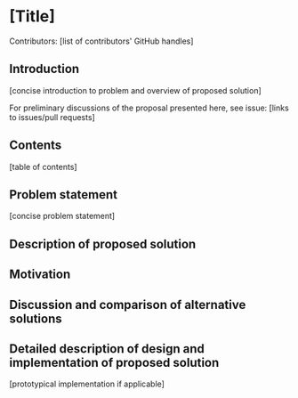 # [Title]

Contributors: [list of contributors' GitHub handles]

## Introduction

[concise introduction to problem and overview of proposed solution]

For preliminary discussions of the proposal presented here, see issue: [links to issues/pull requests]

## Contents
[table of contents]

## Problem statement
[concise problem statement]

## Description of proposed solution

## Motivation

## Discussion and comparison of alternative solutions

## Detailed description of design and implementation of proposed solution 
[prototypical implementation if applicable]
